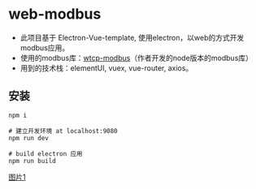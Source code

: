 # web-modbus

- 此项目基于 Electron-Vue-template, 使用electron，以web的方式开发modbus应用。
- 使用的modbus库：[wtcp-modbus](https://github.com/shuangguo3/wtcp-modbus.git)（作者开发的node版本的modbus库）
- 用到的技术栈：elementUI, vuex, vue-router, axios。


## 安装
```
npm i

# 建立开发环境 at localhost:9080
npm run dev

# build electron 应用
npm run build
```


[图片1](https://gitlab.com/shuangguo3/web-modbus/-/blob/master/readme-pics/1.png)
